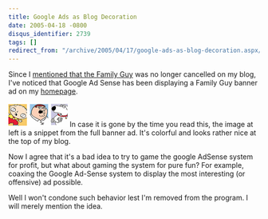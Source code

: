 ```yaml
---
title: Google Ads as Blog Decoration
date: 2005-04-18 -0800
disqus_identifier: 2739
tags: []
redirect_from: "/archive/2005/04/17/google-ads-as-blog-decoration.aspx/"
---
```


Since I [mentioned that the Family
Guy](https://haacked.com/archive/2005/04/08/2602.aspx) was no longer
cancelled on my blog, I've noticed that Google Ad Sense has been
displaying a Family Guy banner ad on my [homepage](https://haacked.com/).

![Family Guy](/images/familyGuy.gif) In case it is gone by the time you
read this, the image at left is a snippet from the full banner ad. It's
colorful and looks rather nice at the top of my blog.

Now I agree that it's a bad idea to try to game the google AdSense
system for profit, but what about gaming the system for pure fun? For
example, coaxing the Google Ad-Sense system to display the most
interesting (or offensive) ad possible.

Well I won't condone such behavior lest I'm removed from the program. I
will merely mention the idea.

